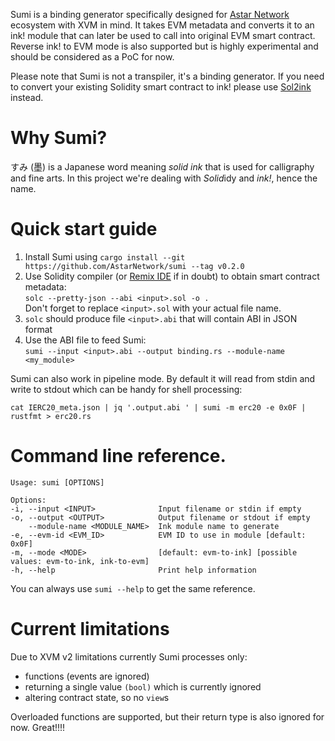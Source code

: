 
Sumi is a binding generator specifically designed for [Astar Network](https://astar.network) ecosystem with XVM in mind. It takes EVM metadata and converts it to an ink! module that can later be used to call into original EVM smart contract. Reverse ink! to EVM mode is also supported but is highly experimental and should be considered as a PoC for now.

Please note that Sumi is not a transpiler, it's a binding generator. If you need to convert your existing Solidity smart contract to ink! please use [Sol2ink](https://github.com/Supercolony-net/sol2ink) instead.

# Why Sumi?

すみ (墨) is a Japanese word meaning *solid ink* that is used for calligraphy and fine arts. In this project we're dealing with *Solid*idy and *ink!*, hence the name.

# Quick start guide

1. Install Sumi using `cargo install --git https://github.com/AstarNetwork/sumi --tag v0.2.0`
2. Use Solidity compiler (or [Remix IDE](https://remix.ethereum.org) if in doubt) to obtain smart contract metadata:  
`solc --pretty-json --abi <input>.sol -o .`  
Don't forget to replace `<input>.sol` with your actual file name.  
3. `solc` should produce file `<input>.abi` that will contain ABI in JSON format
4. Use the ABI file to feed Sumi:  
`sumi --input <input>.abi --output binding.rs --module-name <my_module>`

Sumi can also work in pipeline mode. By default it will read from stdin and write to stdout which can be handy for shell processing:

    cat IERC20_meta.json | jq '.output.abi ' | sumi -m erc20 -e 0x0F | rustfmt > erc20.rs

# Command line reference.

    Usage: sumi [OPTIONS]

    Options:
    -i, --input <INPUT>              Input filename or stdin if empty
    -o, --output <OUTPUT>            Output filename or stdout if empty
        --module-name <MODULE_NAME>  Ink module name to generate
    -e, --evm-id <EVM_ID>            EVM ID to use in module [default: 0x0F]
    -m, --mode <MODE>                [default: evm-to-ink] [possible values: evm-to-ink, ink-to-evm]
    -h, --help                       Print help information

You can always use `sumi --help` to get the same reference.

# Current limitations

Due to XVM v2 limitations currently Sumi processes only:
- functions (events are ignored)
- returning a single value `(bool)` which is currently ignored
- altering contract state, so no `view`s

Overloaded functions are supported, but their return type is also ignored for now.
Great!!!!
